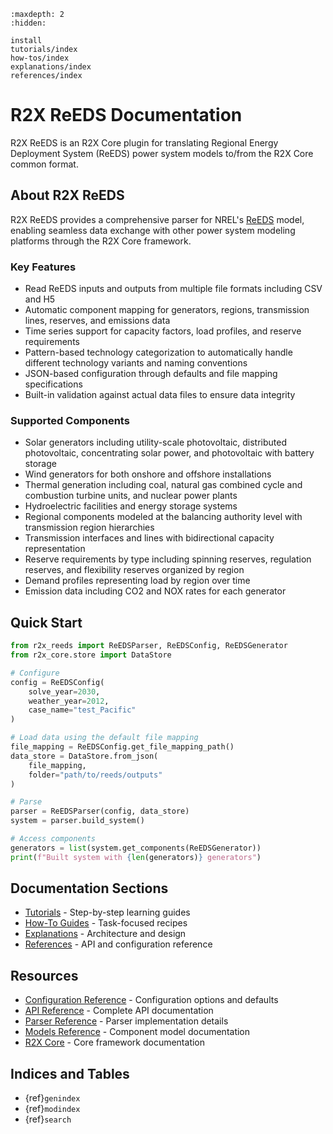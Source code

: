 ```{toctree}
:maxdepth: 2
:hidden:

install
tutorials/index
how-tos/index
explanations/index
references/index
```

# R2X ReEDS Documentation

R2X ReEDS is an R2X Core plugin for translating Regional Energy Deployment System (ReEDS) power system models to/from the R2X Core common format.

## About R2X ReEDS

R2X ReEDS provides a comprehensive parser for NREL's [ReEDS](https://github.com/NREL/ReEDS-2.0) model, enabling seamless data exchange with other power system modeling platforms through the R2X Core framework.

### Key Features

- Read ReEDS inputs and outputs from multiple file formats including CSV and H5
- Automatic component mapping for generators, regions, transmission lines, reserves, and emissions data
- Time series support for capacity factors, load profiles, and reserve requirements
- Pattern-based technology categorization to automatically handle different technology variants and naming conventions
- JSON-based configuration through defaults and file mapping specifications
- Built-in validation against actual data files to ensure data integrity

### Supported Components

- Solar generators including utility-scale photovoltaic, distributed photovoltaic, concentrating solar power, and photovoltaic with battery storage
- Wind generators for both onshore and offshore installations
- Thermal generation including coal, natural gas combined cycle and combustion turbine units, and nuclear power plants
- Hydroelectric facilities and energy storage systems
- Regional components modeled at the balancing authority level with transmission region hierarchies
- Transmission interfaces and lines with bidirectional capacity representation
- Reserve requirements by type including spinning reserves, regulation reserves, and flexibility reserves organized by region
- Demand profiles representing load by region over time
- Emission data including CO2 and NOX rates for each generator

## Quick Start

```python
from r2x_reeds import ReEDSParser, ReEDSConfig, ReEDSGenerator
from r2x_core.store import DataStore

# Configure
config = ReEDSConfig(
    solve_year=2030,
    weather_year=2012,
    case_name="test_Pacific"
)

# Load data using the default file mapping
file_mapping = ReEDSConfig.get_file_mapping_path()
data_store = DataStore.from_json(
    file_mapping,
    folder="path/to/reeds/outputs"
)

# Parse
parser = ReEDSParser(config, data_store)
system = parser.build_system()

# Access components
generators = list(system.get_components(ReEDSGenerator))
print(f"Built system with {len(generators)} generators")
```

## Documentation Sections

- [Tutorials](tutorials/index.md) - Step-by-step learning guides
- [How-To Guides](how-tos/index.md) - Task-focused recipes
- [Explanations](explanations/index.md) - Architecture and design
- [References](references/index.md) - API and configuration reference

## Resources

- [Configuration Reference](references/configuration.md) - Configuration options and defaults
- [API Reference](references/api.md) - Complete API documentation
- [Parser Reference](references/parser.md) - Parser implementation details
- [Models Reference](references/models.md) - Component model documentation
- [R2X Core](https://github.com/NREL/r2x-core) - Core framework documentation

## Indices and Tables

- {ref}`genindex`
- {ref}`modindex`
- {ref}`search`
